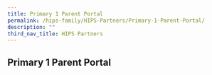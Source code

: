 ```yaml
---
title: Primary 1 Parent Portal
permalink: /hips-family/HIPS-Partners/Primary-1-Parent-Portal/
description: ""
third_nav_title: HIPS Partners
---
```

## Primary 1 Parent Portal
